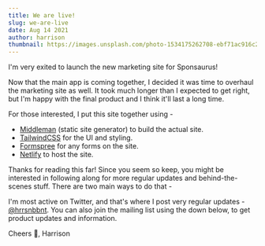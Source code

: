 ```yaml
---
title: We are live!
slug: we-are-live
date: Aug 14 2021
author: harrison
thumbnail: https://images.unsplash.com/photo-1534175262708-ebf71ac916c2?ixid=MnwxMjA3fDB8MHxwaG90by1wYWdlfHx8fGVufDB8fHx8&ixlib=rb-1.2.1&auto=format&fit=crop&w=1050&q=80
---
```


I'm very exited to launch the new marketing site for Sponsaurus!

Now that the main app is coming together, I decided it was time to overhaul the marketing site as well. It took much longer than I expected to get right, but I'm happy with the final product and I think it'll last a long time.

For those interested, I put this site together using -

- [Middleman](https://middlemanapp.com/) (static site generator) to build the actual site.
- [TailwindCSS](https://tailwindcss.com) for the UI and styling.
- [Formspree](https://formspree.com) for any forms on the site.
- [Netlify](https://netlify.com) to host the site.

Thanks for reading this far! Since you seem so keep, you might be interested in following along for more regular updates and behind-the-scenes stuff. There are two main ways to do that -

I'm most active on Twitter, and that's where I post very regular updates - [@hrrsnbbnt](https://twitter.com/hrrsnbbnt). You can also join the mailing list using the down below, to get product updates and information.

Cheers 🍻,
Harrison
